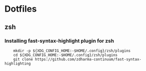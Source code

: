 # Dotfiles

## zsh

### Installing fast-syntax-highlight plugin for zsh

		mkdir -p ${XDG_CONFIG_HOME:-$HOME/.config}/zsh/plugins
		cd ${XDG_CONFIG_HOME:-$HOME/.config}/zsh/plugins
		git clone https://github.com/zdharma-continuum/fast-syntax-highlighting
